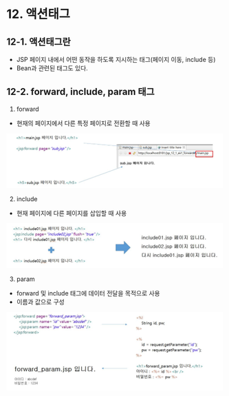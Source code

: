 # 12. 액션태그

## 12-1. 액션태그란

* JSP 페이지 내에서 어떤 동작을 하도록 지시하는 태그(페이지 이동, include 등)
* Bean과 관련된 태그도 있다.



## 12-2. forward, include, param 태그

1. forward

* 현재의 페이지에서 다른 특정 페이지로 전환할 때 사용

![12-1_java](./img/12-1_java.JPG)

2. include

* 현재 페이지에 다른 페이지를 삽입할 때 사용

![12-2_java](./img/12-2_java.JPG)

3. param

* forward 및 include 태그에 데이터 전달을 목적으로 사용
* 이름과 값으로 구성

![12-3_java](./img/12-3_java.JPG)